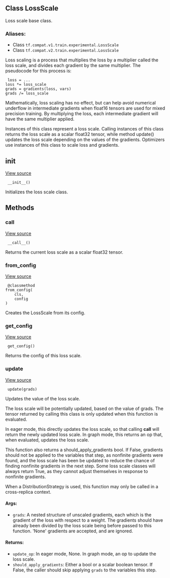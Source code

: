 ## Class LossScale

Loss scale base class.
### Aliases:
- Class `tf.compat.v1.train.experimental.LossScale`
- Class `tf.compat.v2.train.experimental.LossScale`

Loss scaling is a process that multiplies the loss by a multiplier called the loss scale, and divides each gradient by the same multiplier. The pseudocode for this process is:

```
 loss = ...
loss *= loss_scale
grads = gradients(loss, vars)
grads /= loss_scale
```

Mathematically, loss scaling has no effect, but can help avoid numerical underflow in intermediate gradients when float16 tensors are used for mixed precision training. By multiplying the loss, each intermediate gradient will have the same multiplier applied.

Instances of this class represent a loss scale. Calling instances of this class returns the loss scale as a scalar float32 tensor, while method update() updates the loss scale depending on the values of the gradients. Optimizers use instances of this class to scale loss and gradients.
## __init__
[View source](https://github.com/tensorflow/tensorflow/blob/r2.0/tensorflow/python/training/experimental/loss_scale.py#L65-L67)


```
 __init__()
```

Initializes the loss scale class.
## Methods
### __call__
[View source](https://github.com/tensorflow/tensorflow/blob/r2.0/tensorflow/python/training/experimental/loss_scale.py#L69-L72)


```
 __call__()
```

Returns the current loss scale as a scalar float32 tensor.
### from_config
[View source](https://github.com/tensorflow/tensorflow/blob/r2.0/tensorflow/python/training/experimental/loss_scale.py#L179-L182)


```
 @classmethod
from_config(
    cls,
    config
)
```

Creates the LossScale from its config.
### get_config
[View source](https://github.com/tensorflow/tensorflow/blob/r2.0/tensorflow/python/training/experimental/loss_scale.py#L174-L177)


```
 get_config()
```

Returns the config of this loss scale.
### update
[View source](https://github.com/tensorflow/tensorflow/blob/r2.0/tensorflow/python/training/experimental/loss_scale.py#L74-L109)


```
 update(grads)
```

Updates the value of the loss scale.

The loss scale will be potentially updated, based on the value of grads. The tensor returned by calling this class is only updated when this function is evaluated.

In eager mode, this directly updates the loss scale, so that calling __call__ will return the newly updated loss scale. In graph mode, this returns an op that, when evaluated, updates the loss scale.

This function also returns a should_apply_gradients bool. If False, gradients should not be applied to the variables that step, as nonfinite gradients were found, and the loss scale has been be updated to reduce the chance of finding nonfinite gradients in the next step. Some loss scale classes will always return True, as they cannot adjust themselves in response to nonfinite gradients.

When a DistributionStrategy is used, this function may only be called in a cross-replica context.
#### Args:
- `grads`: A nested structure of unscaled gradients, each which is the gradient of the loss with respect to a weight. The gradients should have already been divided by the loss scale being before passed to this function. 'None' gradients are accepted, and are ignored.
#### Returns:
- `update_op`: In eager mode, None. In graph mode, an op to update the loss scale.
- `should_apply_gradients`: Either a bool or a scalar boolean tensor. If False, the caller should skip applying `grads` to the variables this step.
